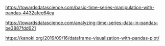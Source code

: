 https://towardsdatascience.com/basic-time-series-manipulation-with-pandas-4432afee64ea

https://towardsdatascience.com/analyzing-time-series-data-in-pandas-be3887fdd621

https://kanoki.org/2019/09/16/dataframe-visualization-with-pandas-plot/
